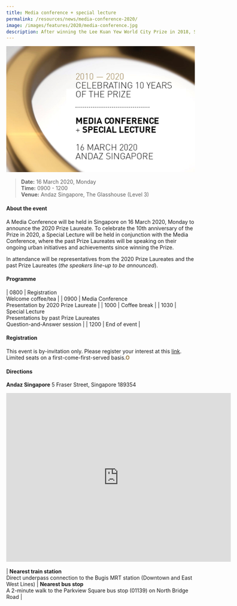 ```yaml
---
title: Media conference + special lecture
permalink: /resources/news/media-conference-2020/
image: /images/features/2020/media-conference.jpg
description: After winning the Lee Kuan Yew World City Prize in 2018, Seoul in South Korea is going full speed ahead with new and ongoing urban regeneration initiatives to tackle emerging challenges. From innovative interventions to dampen rising housing prices, to a grand plan for greenery, Seoul is on a path to a safe and sustainable future.
---
```


![Media Conference](/images/features/2020/media-conference.jpg/)

> **Date:** 16 March 2020, Monday<br>
> **Time:** 0900 - 1200<br>
> **Venue:** Andaz Singapore, The Glasshouse (Level 3)

#### **About the event** 

A Media Conference will be held in Singapore on 16 March 2020, Monday to announce the 2020 Prize Laureate. To celebrate the 10th anniversary of the Prize in 2020, a Special Lecture will be held in conjunction with the Media Conference, where the past Prize Laureates will be speaking on their ongoing urban initiatives and achievements since winning the Prize. 

In attendance will be representatives from the 2020 Prize Laureates and the past Prize Laureates (*the speakers line-up to be announced*). 

#### **Programme**

| 0800 | Registration<br>Welcome coffee/tea |
| 0900 | Media Conference<br>Presentation by 2020 Prize Laureate | 
| 1000 | Coffee break |
| 1030 | Special Lecture<br>Presentations by past Prize Laureates<br>Question-and-Answer session | 
| 1200 | End of event |

#### **Registration**

This event is by-invitation only. Please register your interest at this [link](www.google.com). Limited seats on a first-come-first-served basis.**<font color="#967942">O</font>**

#### **Directions**

**Andaz Singapore**
5 Fraser Street, 
Singapore 189354

<iframe src="https://www.google.com/maps/embed?pb=!1m18!1m12!1m3!1d3988.7926313699095!2d103.85554121443127!3d1.299206599052409!2m3!1f0!2f0!3f0!3m2!1i1024!2i768!4f13.1!3m3!1m2!1s0x31da19b021e9ce07%3A0x6f6afbcfba9af1c1!2sAndaz%20Singapore%20-%20a%20concept%20by%20Hyatt!5e0!3m2!1sen!2ssg!4v1579502553293!5m2!1sen!2ssg" width="600" height="450" frameborder="0" style="border:0;" allowfullscreen=""></iframe>

| **Nearest train station**<br>Direct underpass connection to the Bugis MRT station (Downtown and East West Lines) | **Nearest bus stop**<br>A 2-minute walk to the Parkview Square bus stop (01139) on North Bridge Road | 
